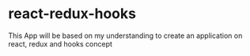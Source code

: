 # react-redux-hooks
This App will be based on my understanding to create an application on react, redux and hooks concept
